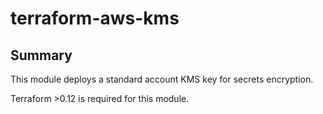# terraform-aws-kms
## Summary
This module deploys a standard account KMS key for secrets encryption.

Terraform >0.12 is required for this module.
